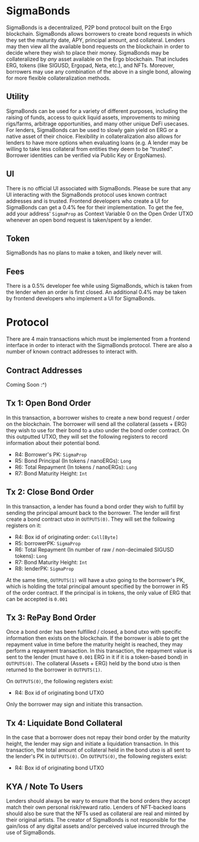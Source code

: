 # SigmaBonds

SigmaBonds is a decentralized, P2P bond protocol built on the Ergo blockchain.
SigmaBonds allows borrowers to create bond requests in which they set the
maturity date, APY, principal amount, and collateral. Lenders may then view
all the available bond requests on the blockchain in order to decide where they
wish to place their money. SigmaBonds may be collateralized by *any* asset available
on the Ergo blockchain. That includes ERG, tokens (like SIGUSD, Ergopad, Neta, etc.), and
NFTs. Moreover, borrowers may use any combination of the above in a single bond, allowing
for more flexible collateralization methods.


## Utility
SigmaBonds can be used for a variety of different purposes, including the raising of funds,
access to quick liquid assets, improvements to mining rigs/farms,
arbitrage opportunities, and many other unique DeFi usecases. For lenders, SigmaBonds
can be used to slowly gain yield on ERG or a native asset of their choice. Flexibility in collateralization also allows
for lenders to have more options when evaluating loans (e.g. A lender may be willing to take less collateral
from entities they deem to be "trusted". Borrower identities can be verified via Public Key or ErgoNames).

## UI
There is no official UI associated with SigmaBonds. Please be sure that any UI
interacting with the SigmaBonds protocol uses known contract addresses and is trusted. Frontend
developers who create a UI for SigmaBonds can get a 0.4% fee for their implementation.
To get the fee, add your address' `SigmaProp` as Context Variable 0 on the Open Order UTXO whenever
an open bond request is taken/spent by a lender.

## Token
SigmaBonds has no plans to make a token, and likely never will.

## Fees
There is a 0.5% developer fee while using SigmaBonds, which is taken from the lender when an order is first closed.
An additional 0.4% may be taken by frontend developers who implement a UI for
SigmaBonds.

# Protocol
There are 4 main transactions which must be implemented from a frontend interface
in order to interact with the SigmaBonds protocol. There are also a number of known contract
addresses to interact with.

## Contract Addresses
Coming Soon :^)

## Tx 1: Open Bond Order
In this transaction, a borrower wishes to create a new bond request / order on the
blockchain. The borrower will send all the collateral (assets + ERG) they wish
to use for their bond to a utxo under the bond order contract. On this outputted UTXO, they
will set the following registers to record information about their potential bond.
- R4: Borrower's PK: `SigmaProp`
- R5: Bond Principal (In tokens / nanoERGs): `Long`
- R6: Total Repayment (In tokens / nanoERGs): `Long`
- R7: Bond Maturity Height: `Int`

## Tx 2: Close Bond Order
In this transaction, a lender has found a bond order they wish to fulfill by sending
the principal amount back to the borrower. The lender will first create a
bond contract utxo in `OUTPUTS(0)`. They will set the following registers on it:
- R4: Box id of originating order: `Coll[Byte]`
- R5: borrowerPK: `SigmaProp`
- R6: Total Repayment (In number of raw / non-decimaled SIGUSD tokens): `Long`
- R7: Bond Maturity Height: `Int`
- R8: lenderPK: `SigmaProp`

At the same time, `OUTPUTS(1)` will have a utxo going to the borrower's PK, which
is holding the total principal amount specified by the borrower in R5 of the order contract.
If the principal is in tokens, the only value of ERG that can be accepted is `0.001`
## Tx 3: RePay Bond Order
Once a bond order has been fulfilled / closed, a bond utxo with specific information then exists on the blockchain. If the
borrower is able to get the repayment value in time before the maturity height is reached, they may perform
a repayment transaction. In this transaction, the repayment value is sent to the lender (must have `0.001` ERG in it if it
is a token-based bond) in `OUTPUTS(0)`. The collateral (Assets + ERG) held by the bond utxo is then returned to the borrower in
`OUTPUTS(1)`.

On `OUTPUTS(0)`, the following registers exist:
- R4: Box id of originating bond UTXO


Only the borrower may sign and initiate this transaction.
## Tx 4: Liquidate Bond Collateral
In the case that a borrower does not repay their bond order by the maturity height, the lender may
sign and initiate a liquidation transaction. In this transaction, the total amount of collateral held in
the bond utxo is all sent to the lender's PK in `OUTPUTS(0)`.
On `OUTPUTS(0)`, the following registers exist:
- R4: Box id of originating bond UTXO


## KYA / Note To Users
Lenders should always be wary to ensure that the bond orders they accept match
their own personal risk/reward ratio. Lenders of NFT-backed loans should also
be sure that the NFTs used as collateral are real and minted by their original artists.
The creator of SigmaBonds is not responsible for the gain/loss of any digital
assets and/or perceived value incurred through the use of SigmaBonds.